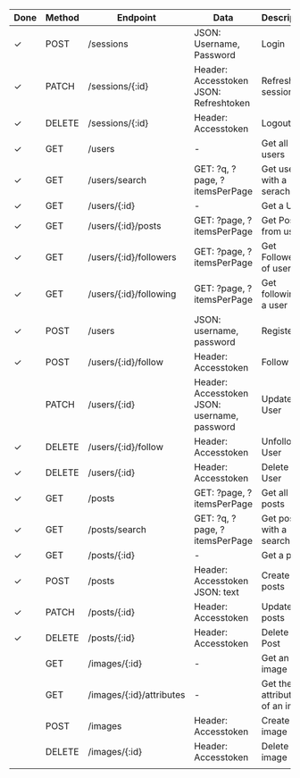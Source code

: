 | Done | Method | Endpoint                 | Data                                         | Description                    |
|------|--------|--------------------------|----------------------------------------------|--------------------------------|
|   ✓  | POST   | /sessions                | JSON: Username, Password                     | Login                          |
|   ✓  | PATCH  | /sessions/{:id}          | Header: Accesstoken JSON: Refreshtoken       | Refresh a session              |
|   ✓  | DELETE | /sessions/{:id}          | Header: Accesstoken                          | Logout                         |
|   ✓  | GET    | /users                   | -                                            | Get all users                  |
|   ✓  | GET    | /users/search            | GET: ?q, ?page, ?itemsPerPage                | Get users with a serach term   |
|   ✓  | GET    | /users/{:id}             | -                                            | Get a User                     |
|   ✓  | GET    | /users/{:id}/posts       | GET: ?page, ?itemsPerPage                    | Get Posts from users           |
|   ✓  | GET    | /users/{:id}/followers   | GET: ?page, ?itemsPerPage                    | Get Followers of user          |
|   ✓  | GET    | /users/{:id}/following   | GET: ?page, ?itemsPerPage                    | Get following of a user        |
|   ✓  | POST   | /users                   | JSON: username, password                     | Register                       |
|   ✓  | POST   | /users/{:id}/follow      | Header: Accesstoken                          | Follow User                    |
|      | PATCH  | /users/{:id}             | Header: Accesstoken JSON: username, password | Update a User                  |
|   ✓  | DELETE | /users/{:id}/follow      | Header: Accesstoken                          | Unfollow User                  |
|   ✓  | DELETE | /users/{:id}             | Header: Accesstoken                          | Delete a User                  |
|   ✓  | GET    | /posts                   | GET: ?page, ?itemsPerPage                    | Get all posts                  |
|   ✓  | GET    | /posts/search            | GET: ?q, ?page, ?itemsPerPage                | Get posts with a search term   |
|   ✓  | GET    | /posts/{:id}             | -                                            | Get a posts                    |
|   ✓  | POST   | /posts                   | Header: Accesstoken JSON: text               | Create a posts                 |
|   ✓  | PATCH  | /posts/{:id}             | Header: Accesstoken                          | Update a posts                 |
|   ✓  | DELETE | /posts/{:id}             | Header: Accesstoken                          | Delete a Post                  |
|      | GET    | /images/{:id}            | -                                            | Get an image                   |
|      | GET    | /images/{:id}/attributes | -                                            | Get the attributes of an image |
|      | POST   | /images                  | Header: Accesstoken                          | Create a image                 |
|      | DELETE | /images/{:id}            | Header: Accesstoken                          | Delete a image                 |
|      |        |                          |                                              |                                |